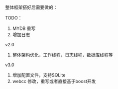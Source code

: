 整体框架搭好后需要做的：

TODO：
1. MYDB 重写
2. 增加日志

v2.0
1. 整体架构优化，工作线程，日志线程，数据库线程等

v3.0
1. 增加配置文件，支持SQLite
2. webcc 修改，重写或者直接基于boost开发